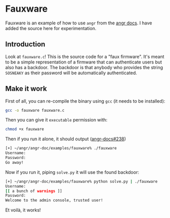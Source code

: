 # Fauxware

Fauxware is an example of how to use `angr` from the [angr docs](https://docs.angr.io/examples).
I have added the source here for experimentation.

## Introduction

Look at `fauxware.c`! This is the source code for a "faux firmware".
It's meant to be a simple representation of a firmware that can authenticate users but also has a backdoor.
The backdoor is that anybody who provides the string `SOSNEAKY` as their password will be automatically authenticated.

## Make it work

First of all, you can re-compile the binary using `gcc` (it needs to be installed):
```bash
gcc -o fauxware fauxware.c
```

Then you can give it `executable` permission with:

```bash
chmod +x fauxware
```

Then if you run it alone, it should output ([angr-docs#238](https://github.com/angr/angr-doc/issues/248))
```bash
[+] ~/angr/angr-doc/examples/fauxware% ./fauxware
Username:
Password:
Go away!
```

Now if you run it, piping `solve.py` it will use the found backdoor:
```bash
[+] ~/angr/angr-doc/examples/fauxware% python solve.py | ./fauxware
Username: 
[[ a bunch of warnings ]]
Password: 
Welcome to the admin console, trusted user!
```

Et voilà, it works!